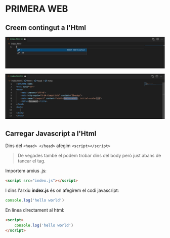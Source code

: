 # PRIMERA WEB

## Creem contingut a l'Html

![Exemple de com crear el contingut en un arxiu Html](./primer-html.png)

![Exemple de com crear el contingut en un arxiu Html](./primer-html-sintaxi.png)

## Carregar Javascript a l'Html

Dins del ```<head> </head>``` afegim ```<script></script>```

> De vegades també el podem trobar dins del body però just abans de tancar el tag.

Importem arxius .js:

```html
<script src="index.js"></script>
```

I dins l'arxiu **index.js** és on afegirem el codi javascript:

```js
console.log('hello world')
```

En línea directament al html: 
```html
<script>
    console.log('hello world')
</script>
```
